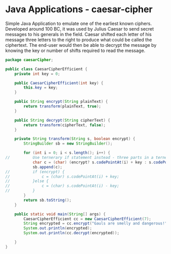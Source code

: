 # Java Applications - caesar-cipher

Simple Java Application to emulate one of the earliest known ciphers. Developed around 100 BC, it was used by Julius Caesar to send secret messages to his generals in the field. Caesar shifted each letter of his message three letters to the right to produce what could be called the ciphertext. The end-user would then be able to decrypt the message by knowing the key or number of shifts required to read the message.

```java
package caesarCipher;

public class CaesarCipherEfficient {
	private int key = 0;

	public CaesarCipherEfficient(int key) {
		this.key = key;
	}

	public String encrypt(String plainText) {
		return transform(plainText, true);
	}

	public String decrypt(String cipherText) {
		return transform(cipherText, false);
	}

	private String transform(String s, boolean encrypt) {
		StringBuilder sb = new StringBuilder();

		for (int i = 0; i < s.length(); i++) {
//			Use ternerary if statement instead - three parts in a ternerary statement : if, then, else
			char c = (char) (encrypt? s.codePointAt(i) + key : s.codePointAt(i) - key);
			sb.append(c);
//			if (encrypt) {
//				c = (char) s.codePointAt(i) + key;
//			}else {
//				c = (char) s.codePointAt(i) - key;
//			}
		}
		return sb.toString();
	}

	public static void main(String[] args) {
		CaesarCipherEfficient cc = new CaesarCipherEfficient(7);
		String encrypted = cc.encrypt("Gauls are smelly and dangerous!");
		System.out.println(encrypted);
		System.out.println(cc.decrypt(encrypted));

	}
}
```
